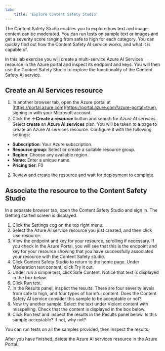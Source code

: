 ```yaml
---
lab:
    title: 'Explore Content Safety Studio'
---
```


The Content Safety Studio enables you to explore how text and image content can be moderated. You can run tests on sample text or images and get a severity score ranging from safe to high for each category. You can quickly find out how the Content Safety AI service works, and what it is capable of. 

In this lab exercise you will create a multi-service Azure AI Services resource in the Azure portal and inspect its endpoint and keys. You will then use the Content Safety Studio to explore the functionality of the Content Safety AI service. 

## Create an AI Services resource

1.  In another browser tab, open the Azure portal at [https://portal.azure.com](https://portal.azure.com?azure-portal=true), signing in with your Microsoft account.
1.	Click the **&#65291;Create a resource** button and search for *Azure AI services*. Select **create** an **Azure AI services** plan. You will be taken to a page to create an Azure AI services resource. Configure it with the following settings:
- **Subscription**: Your Azure subscription.
- **Resource group**: Select or create a suitable resource group.
- **Region**: Choose any available region.
- **Name**: Enter a unique name.
- **Pricing tier**: F0 
2.	Review and create the resource and wait for deployment to complete. 

## Associate the resource to the Content Safety Studio 
In a separate browser tab, open the Content Safety Studio and sign in. The Getting started screen is displayed.

1.	Click the Settings cog on the top right menu.
2.	Select the Azure AI service resource you just created, and then click Use resource.
3.	View the endpoint and key for your resource, scrolling if necessary. If you check in the Azure Portal, you will see that this is the endpoint and key for your resource showing that you have successfully associated your resource with the Content Safety studio.
4.	Click Content Safety Studio to return to the home page. Under Moderation text content, click Try it out.
5.	Under run a simple test, click Safe Content. Notice that text is displayed in the box below. 
6.	Click Run test. 
7.	In the Results panel, inspect the results. There are four severity levels from safe to high, and four types of harmful content. Does the Content Safety AI service consider this sample to be acceptable or not? 
8.	Now try another sample. Select the text under Violent content with misspelling. Check that the content is displayed in the box below.
9.	Click Run test and inspect the results in the Results panel below. Is this sample acceptable? If not, why not?

You can run tests on all the samples provided, then inspect the results.

After you have finished, delete the Azure AI services resource in the Azure Portal. 

